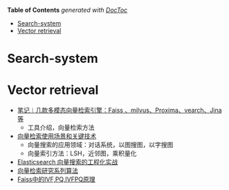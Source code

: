 <!-- START doctoc generated TOC please keep comment here to allow auto update -->
<!-- DON'T EDIT THIS SECTION, INSTEAD RE-RUN doctoc TO UPDATE -->
**Table of Contents**  *generated with [DocToc](https://github.com/thlorenz/doctoc)*

- [Search-system](#search-system)
- [Vector retrieval](#vector-retrieval)

<!-- END doctoc generated TOC please keep comment here to allow auto update -->



# Search-system




# Vector retrieval

- [笔记︱几款多模态向量检索引擎：Faiss 、milvus、Proxima、vearch、Jina等](https://mp.weixin.qq.com/s/BbCVTOZ_sEyY9_7iWW1dNg)
  - 工具介绍，向量检索方法
- [向量检索使用场景和关键技术](https://mp.weixin.qq.com/s?__biz=MzkxMjM2MDIyNQ==&mid=2247504260&idx=1&sn=0e2ed82e21878373e8e93e67f470dfcb&source=41#wechat_redirect)
  - 向量搜索的应用领域：对话系统，以图搜图，以字搜图
  - 向量索引方法：LSH，近邻图，乘积量化
- [Elasticsearch 向量搜索的工程化实战](https://mp.weixin.qq.com/s/DtT5NhLOInIPgqbETzNOdg)
- [向量检索研究系列算法](https://mp.weixin.qq.com/s/hf7W8gpUAstNEBEnS9s7zQ)
- [Faiss中的IVF,PQ,IVFPQ原理](https://zhuanlan.zhihu.com/p/356373517)